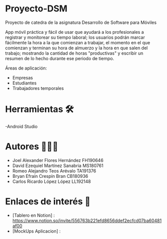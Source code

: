 # Proyecto-DSM
Proyecto de catedra de la asignatura Desarrollo de Software para Móviles

App móvil práctica y fácil de usar que ayudará a los profesionales a registrar y monitorear su tiempo laboral; los usuarios podrán marcar fácilmente la hora a la que comienzan a trabajar, el momento en el que comienzan y terminan su hora de almuerzo y la hora en que salen del trabajo; mostrando la cantidad de horas "productivas" y escribir un resumen de lo hecho durante ese periodo de tiempo.

Áreas de aplicación:
* Empresas
* Estudiantes
* Trabajadores temporales

# Herramientas 🛠️
-Android Studio
# Autores 👨🏻‍💻
- Joel Alexander Flores Hernández FH190646
- David Ezequiel Martínez Sanabria MS180761
- Romeo Alejandro Teos Arévalo TA191376
- Bryan Efraín Crespín Bran CB180936
- Carlos Ricardo López López LL192148
# Enlaces de interés 👀
- [Tablero en Notion] : https://www.notion.so/invite/556763b221efd8656ddef2ecfcd07ba60481af00
- [MockUps Aplicacion] : 
